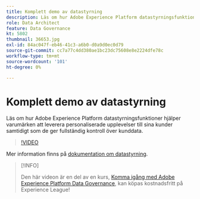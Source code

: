 ```yaml
---
title: Komplett demo av datastyrning
description: Läs om hur Adobe Experience Platform datastyrningsfunktioner hjälper varumärken att leverera personaliserade upplevelser till sina kunder samtidigt som de ger fullständig kontroll över kunddata.
role: Data Architect
feature: Data Governance
kt: 5802
thumbnail: 36653.jpg
exl-id: 84ac047f-eb46-41c3-a6b0-d0a9d0ec0d79
source-git-commit: cc7a77c4dd380ae1bc23dc75608e8e2224dfe78c
workflow-type: tm+mt
source-wordcount: '101'
ht-degree: 0%

---
```


# Komplett demo av datastyrning

Läs om hur Adobe Experience Platform datastyrningsfunktioner hjälper varumärken att leverera personaliserade upplevelser till sina kunder samtidigt som de ger fullständig kontroll över kunddata.

>[!VIDEO](https://video.tv.adobe.com/v/36653?quality=12&learn=on)

Mer information finns på [dokumentation om datastyrning](https://experienceleague.adobe.com/docs/experience-platform/data-governance/home.html).

>[!INFO]
>
> Den här videon är en del av en kurs, [Komma igång med Adobe Experience Platform Data Governance](https://experienceleague.adobe.com/?recommended=ExperiencePlatform-D-1-2021.1.dgov.gs), kan köpas kostnadsfritt på Experience League!
